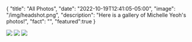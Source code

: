 {
  "title": "All Photos",
  "date": "2022-10-19T12:41:05-05:00",
  "image": "/img/headshot.png",
  "description": "Here is a gallery of Michelle Yeoh's photos!",
  "fact": "",
  "featured":true
}

![](/img/michelle1.png) ![](/img/michelle2.png) ![](/img/michelle3.png)
